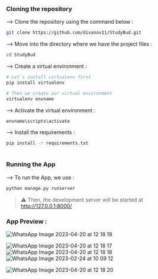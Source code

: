 ### Cloning the repository

--> Clone the repository using the command below :
```bash
git clone https://github.com/divanov11/StudyBud.git

```

--> Move into the directory where we have the project files : 
```bash
cd StudyBud

```

--> Create a virtual environment :
```bash
# Let's install virtualenv first
pip install virtualenv

# Then we create our virtual environment
virtualenv envname

```

--> Activate the virtual environment :
```bash
envname\scripts\activate

```

--> Install the requirements :
```bash
pip install -r requirements.txt

```

#

### Running the App

--> To run the App, we use :
```bash
python manage.py runserver

```

> ⚠ Then, the development server will be started at http://127.0.0.1:8000/

### App Preview :
![WhatsApp Image 2023-04-20 at 12 18 19](https://user-images.githubusercontent.com/100994039/233364116-d0d3f96d-ee74-4907-be88-51b00a26c924.jpg)

![WhatsApp Image 2023-04-20 at 12 18 17](https://user-images.githubusercontent.com/100994039/233364022-999bbd53-c0c2-457d-a540-c6c806dce312.jpg)
![WhatsApp Image 2023-04-20 at 12 18 18](https://user-images.githubusercontent.com/100994039/233364091-c51e0f79-94b3-44d3-a257-eab6325722ab.jpg)
![WhatsApp Image 2023-02-24 at 10 09 12](https://user-images.githubusercontent.com/100994039/233364147-32f29164-9eb2-47a2-a225-558971abdceb.jpg)


![WhatsApp Image 2023-04-20 at 12 18 20](https://user-images.githubusercontent.com/100994039/233364133-01189486-c17e-46af-aa08-53166def358b.jpg)


